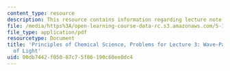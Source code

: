 ```yaml
---
content_type: resource
description: This resource contains information regarding lecture note 3 problems.
file: /media/https%3A/open-learning-course-data-rc.s3.amazonaws.com/5-111sc-principles-of-chemical-science-fall-2014/00db7442f05087c75f86190c60ee0dc4_MIT5_111F14_Lec03Prob.pdf
file_type: application/pdf
resourcetype: Document
title: 'Principles of Chemical Science, Problems for Lecture 3: Wave-Particle Duality
  of Light'
uid: 00db7442-f050-87c7-5f86-190c60ee0dc4
---
```


